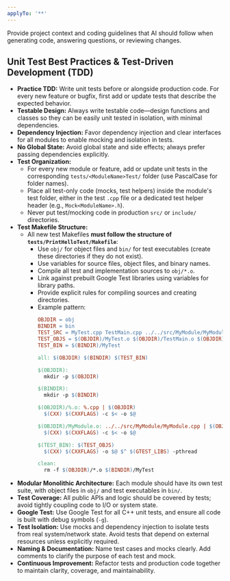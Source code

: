 ```yaml
---
applyTo: '**'
---
```

Provide project context and coding guidelines that AI should follow when generating code, answering questions, or reviewing changes.


## Unit Test Best Practices & Test-Driven Development (TDD)

- **Practice TDD:** Write unit tests before or alongside production code. For every new feature or bugfix, first add or update tests that describe the expected behavior.
- **Testable Design:** Always write testable code—design functions and classes so they can be easily unit tested in isolation, with minimal dependencies.
- **Dependency Injection:** Favor dependency injection and clear interfaces for all modules to enable mocking and isolation in tests.
- **No Global State:** Avoid global state and side effects; always prefer passing dependencies explicitly.
- **Test Organization:**
  - For every new module or feature, add or update unit tests in the corresponding `tests/<ModuleName>Test/` folder (use PascalCase for folder names).
  - Place all test-only code (mocks, test helpers) inside the module's test folder, either in the test `.cpp` file or a dedicated test helper header (e.g., `Mock<ModuleName>.h`).
  - Never put test/mocking code in production `src/` or `include/` directories.
- **Test Makefile Structure:**
  - All new test Makefiles **must follow the structure of `tests/PrintHelloTest/Makefile`**:
    - Use `obj/` for object files and `bin/` for test executables (create these directories if they do not exist).
    - Use variables for source files, object files, and binary names.
    - Compile all test and implementation sources to `obj/*.o`.
    - Link against prebuilt Google Test libraries using variables for library paths.
    - Provide explicit rules for compiling sources and creating directories.
    - Example pattern:
      ```makefile
      OBJDIR = obj
      BINDIR = bin
      TEST_SRC = MyTest.cpp TestMain.cpp ../../src/MyModule/MyModule.cpp
      TEST_OBJS = $(OBJDIR)/MyTest.o $(OBJDIR)/TestMain.o $(OBJDIR)/MyModule.o
      TEST_BIN = $(BINDIR)/MyTest

      all: $(OBJDIR) $(BINDIR) $(TEST_BIN)

      $(OBJDIR):
        mkdir -p $(OBJDIR)

      $(BINDIR):
        mkdir -p $(BINDIR)

      $(OBJDIR)/%.o: %.cpp | $(OBJDIR)
        $(CXX) $(CXXFLAGS) -c $< -o $@

      $(OBJDIR)/MyModule.o: ../../src/MyModule/MyModule.cpp | $(OBJDIR)
        $(CXX) $(CXXFLAGS) -c $< -o $@

      $(TEST_BIN): $(TEST_OBJS)
        $(CXX) $(CXXFLAGS) -o $@ $^ $(GTEST_LIBS) -pthread

      clean:
        rm -f $(OBJDIR)/*.o $(BINDIR)/MyTest
      ```
- **Modular Monolithic Architecture:** Each module should have its own test suite, with object files in `obj/` and test executables in `bin/`.
- **Test Coverage:** All public APIs and logic should be covered by tests; avoid tightly coupling code to I/O or system state.
- **Google Test:** Use Google Test for all C++ unit tests, and ensure all code is built with debug symbols (`-g`).
- **Test Isolation:** Use mocks and dependency injection to isolate tests from real system/network state. Avoid tests that depend on external resources unless explicitly required.
- **Naming & Documentation:** Name test cases and mocks clearly. Add comments to clarify the purpose of each test and mock.
- **Continuous Improvement:** Refactor tests and production code together to maintain clarity, coverage, and maintainability.